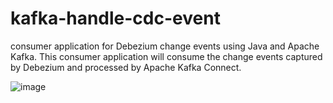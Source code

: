 # kafka-handle-cdc-event
 consumer application for Debezium change events using Java and Apache Kafka. This consumer application will consume the change events captured by Debezium and processed by Apache Kafka Connect.

![image](https://github.com/Stall-Rental-Project/kafka-handle-cdc-event/assets/71142769/e98637f8-9be4-4b53-866e-2b696f91764a)
